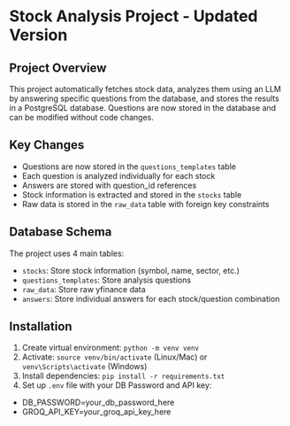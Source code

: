 # Stock Analysis Project - Updated Version

## Project Overview
This project automatically fetches stock data, analyzes them using an LLM by answering specific questions from the database, and stores the results in a PostgreSQL database. Questions are now stored in the database and can be modified without code changes.

## Key Changes
- Questions are now stored in the `questions_templates` table
- Each question is analyzed individually for each stock
- Answers are stored with question_id references
- Stock information is extracted and stored in the `stocks` table
- Raw data is stored in the `raw_data` table with foreign key constraints

## Database Schema
The project uses 4 main tables:
- `stocks`: Store stock information (symbol, name, sector, etc.)
- `questions_templates`: Store analysis questions
- `raw_data`: Store raw yfinance data
- `answers`: Store individual answers for each stock/question combination

## Installation
1. Create virtual environment: `python -m venv venv`
2. Activate: `source venv/bin/activate` (Linux/Mac) or `venv\Scripts\activate` (Windows)
3. Install dependencies: `pip install -r requirements.txt`
4. Set up `.env` file with your DB Password and API key:
- DB_PASSWORD=your_db_password_here
- GROQ_API_KEY=your_groq_api_key_here